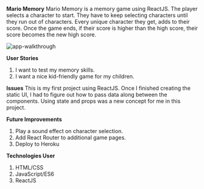 **Mario Memory**
Mario Memory is a memory game using ReactJS.  The player selects a character to start.  They have to keep selecting characters until they run out of characters.  Every unique character they get, adds to their score.  Once the game ends, if their score is higher than the high score, their score becomes the new high score.

![app-walkthrough](Walkthrough/mario-memory.gif)

**User Stories**
1) I want to test my memory skills.
2) I want a nice kid-friendly game for my children.

**Issues**
This is my first project using ReactJS.  Once I finished creating the static UI, I had to figure out how to pass data along between the components.  Using state and props was a new concept for me in this project.

**Future Improvements**
1) Play a sound effect on character selection.
2) Add React Router to additional game pages.
3) Deploy to Heroku

**Technologies User**
1) HTML/CSS
2) JavaScript/ES6
3) ReactJS
